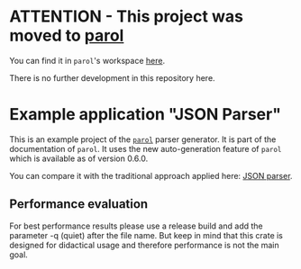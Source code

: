 # ATTENTION - This project was moved to [parol](https://github.com/jsinger67/parol)

You can find it in `parol`'s workspace [here](https://github.com/jsinger67/parol/tree/main/examples/json_parser_auto).

There is no further development in this repository here.

# Example application "JSON Parser"

This is an example project of the [`parol`](https://github.com/jsinger67/parol) parser generator.
It is part of the documentation of `parol`. It uses the new auto-generation feature of `parol` which
is available as of version 0.6.0.

You can compare it with the traditional approach applied here: [JSON parser](https://github.com/jsinger67/json_parser.git).

## Performance evaluation

For best performance results please use a release build and add the parameter -q (quiet) after the
file name. But keep in mind that this crate is designed for didactical usage and therefore
performance is not the main goal.
